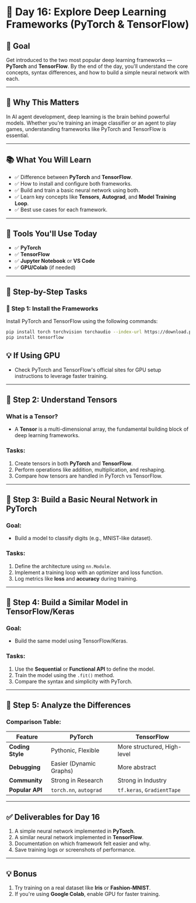 # 🚀 Day 16: Explore Deep Learning Frameworks (PyTorch & TensorFlow)

## 🎯 Goal
Get introduced to the two most popular deep learning frameworks — **PyTorch** and **TensorFlow**. By the end of the day, you'll understand the core concepts, syntax differences, and how to build a simple neural network with each.

---

## 🧠 Why This Matters
In AI agent development, deep learning is the brain behind powerful models. Whether you're training an image classifier or an agent to play games, understanding frameworks like PyTorch and TensorFlow is essential.

---

## 📚 What You Will Learn
- ✅ Difference between **PyTorch** and **TensorFlow**.
- ✅ How to install and configure both frameworks.
- ✅ Build and train a basic neural network using both.
- ✅ Learn key concepts like **Tensors**, **Autograd**, and **Model Training Loop**.
- ✅ Best use cases for each framework.

---

## 🧰 Tools You'll Use Today
- ✅ **PyTorch**
- ✅ **TensorFlow**
- ✅ **Jupyter Notebook** or **VS Code**
- ✅ **GPU/Colab** (if needed)

---

## 🔧 Step-by-Step Tasks

### 🔹 Step 1: Install the Frameworks
Install PyTorch and TensorFlow using the following commands:

```bash
pip install torch torchvision torchaudio --index-url https://download.pytorch.org/whl/cpu
pip install tensorflow
```
## 💡 If Using GPU
- Check PyTorch and TensorFlow's official sites for GPU setup instructions to leverage faster training.

---

## 🔹 Step 2: Understand Tensors

### What is a Tensor?
- A **Tensor** is a multi-dimensional array, the fundamental building block of deep learning frameworks.

### Tasks:
1. Create tensors in both **PyTorch** and **TensorFlow**.
2. Perform operations like addition, multiplication, and reshaping.
3. Compare how tensors are handled in PyTorch vs TensorFlow.

---

## 🔹 Step 3: Build a Basic Neural Network in PyTorch

### Goal:
- Build a model to classify digits (e.g., MNIST-like dataset).

### Tasks:
1. Define the architecture using `nn.Module`.
2. Implement a training loop with an optimizer and loss function.
3. Log metrics like **loss** and **accuracy** during training.

---

## 🔹 Step 4: Build a Similar Model in TensorFlow/Keras

### Goal:
- Build the same model using TensorFlow/Keras.

### Tasks:
1. Use the **Sequential** or **Functional API** to define the model.
2. Train the model using the `.fit()` method.
3. Compare the syntax and simplicity with PyTorch.

---

## 🔹 Step 5: Analyze the Differences

### Comparison Table:

| **Feature**       | **PyTorch**                  | **TensorFlow**              |
|--------------------|------------------------------|-----------------------------|
| **Coding Style**   | Pythonic, Flexible          | More structured, High-level |
| **Debugging**      | Easier (Dynamic Graphs)     | More abstract               |
| **Community**      | Strong in Research          | Strong in Industry          |
| **Popular API**    | `torch.nn`, `autograd`      | `tf.keras`, `GradientTape`  |

---

## ✅ Deliverables for Day 16

1. A simple neural network implemented in **PyTorch**.
2. A similar neural network implemented in **TensorFlow**.
3. Documentation on which framework felt easier and why.
4. Save training logs or screenshots of performance.

---

## 💡 Bonus

1. Try training on a real dataset like **Iris** or **Fashion-MNIST**.
2. If you're using **Google Colab**, enable GPU for faster training.